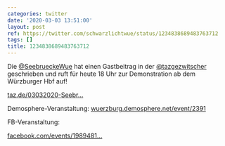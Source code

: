 ```yaml
---
categories: twitter
date: '2020-03-03 13:51:00'
layout: post
ref: https://twitter.com/schwarzlichtwue/status/1234838689483763712
tags: []
title: 1234838689483763712
---
```

Die [@SeebrueckeWue](https://twitter.com/SeebrueckeWue) hat einen Gastbeitrag in der [@tazgezwitscher](https://twitter.com/tazgezwitscher) geschrieben und ruft für heute 18 Uhr zur Demonstration ab dem Würzburger Hbf auf!



[taz.de/03032020-Seebr…](https://taz.de/03032020-Seebruecke-Demo-in-Wuerzburg/!170466/)



Demosphere-Veranstaltung: [wuerzburg.demosphere.net/event/2391](https://wuerzburg.demosphere.net/event/2391)



FB-Veranstaltung:

[facebook.com/events/1989481…](https://facebook.com/events/198948118127876) 